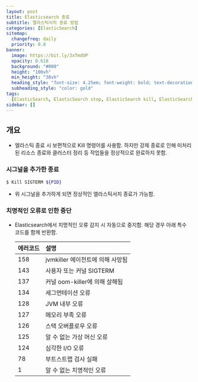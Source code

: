 ```yaml
---
layout: post
title: Elasticsearch 종료
subtitle: 엘라스틱서치 종료 방법
categories: [ElasticSearch]
sitemap:
  changefreq: daily
  priority: 0.8
banner:
  image: https://bit.ly/3xTmdUP
  opacity: 0.618
  background: "#000"
  height: "100vh"
  min_height: "38vh"
  heading_style: "font-size: 4.25em; font-weight: bold; text-decoration: underline"
  subheading_style: "color: gold"
tags:
  [ElasticSearch, ElasticSearch stop, ElasticSearch kill, ElasticSearch signal]
sidebar: []
---
```


## 개요

- 엘라스틱 종료 시 보편적으로 Kill 명령어를 사용함. 하지만 강제 종료로 인해 미처리된 리소스 종료와 클러스터 정리 등 작업들을 정상적으로 완료하지 못함.

### 시그널을 추가한 종료

```bash
$ Kill SIGTERM ${PID}
```

- 위 시그널을 추가하게 되면 정상적인 엘라스틱서치 종료가 가능함.

### 치명적인 오류로 인한 중단

- Elasticsearch에서 치명적인 오류 감지 시 자동으로 중지함. 해당 경우 아래 특수 코드를 함께 반환함.

  | 에러코드 | 설명                             |
  | :------- | :------------------------------- |
  | 158      | jvmkiller 에이전트에 의해 사망됨 |
  | 143      | 사용자 또는 커널 SIGTERM         |
  | 137      | 커널 oom-killer에 의해 살해됨    |
  | 134      | 세그먼테이션 오류                |
  | 128      | JVM 내부 오류                    |
  | 127      | 메모리 부족 오류                 |
  | 126      | 스택 오버플로우 오류             |
  | 125      | 알 수 없는 가상 머신 오류        |
  | 124      | 심각한 I/O 오류                  |
  | 78       | 부트스트랩 검사 실패             |
  | 1        | 알 수 없는 치명적인 오류         |

<ins class="kakao_ad_area" style="display:none;"
data-ad-unit = "DAN-IR3SEKWYp9BSWUj6"
data-ad-width = "320"
data-ad-height = "100"></ins>

<script type="text/javascript" src="//t1.daumcdn.net/kas/static/ba.min.js" async></script>
<script>
function changeGiscusTheme () {
    const theme = document.documentElement.getAttribute('data-theme') === 'dark' 'preferred_color_scheme' : 'light_tritanopia'

    console.log(theme)

    function sendMessage(message) {
      const iframe = document.querySelector('iframe.giscus-frame');
      if (!iframe) return;
      iframe.contentWindow.postMessage({ giscus: {
      setConfig: {
        theme: theme
      }
    } }, 'https://giscus.app');
    }

    sendMessage({
      setConfig: {
        theme: theme
      }
    });
  }
</script>
<script src="https://giscus.app/client.js"
        data-repo="kdm-korea/kdm-korea.github.io"
        data-repo-id="R_kgDOIzxYeA"
        data-category="Q&A"
        data-category-id="DIC_kwDOIzxYeM4CTtII"
        data-mapping="pathname"
        data-strict="0"
        data-reactions-enabled="1"
        data-emit-metadata="0"
        data-input-position="top"
        data-theme= "light_tritanopia"
        data-lang="ko"
        crossorigin="anonymous"
        async>
</script>
